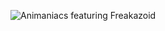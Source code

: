 ![Animaniacs featuring Freakazoid](https://1.bp.blogspot.com/_0_ynVlwAg9U/RmYz6sw-3zI/AAAAAAAAB3U/RiKdMAfIXRE/s400/f1a.jpg)
